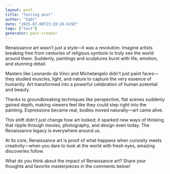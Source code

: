```yaml
---
layout: post
title: "Testing post"
author: "5q0r"
date: "2025-07-08T23:28:26.619Z"
tags: ["test"]
generator: post-creator
---
```


Renaissance art wasn’t just a style—it was a revolution. Imagine artists breaking free from centuries of religious symbols to truly see the world around them. Suddenly, paintings and sculptures burst with life, emotion, and stunning detail.

Masters like Leonardo da Vinci and Michelangelo didn’t just paint faces—they studied muscles, light, and nature to capture the very essence of humanity. Art transformed into a powerful celebration of human potential and beauty.

Thanks to groundbreaking techniques like perspective, flat scenes suddenly gained depth, making viewers feel like they could step right into the painting. Expressions became real, bodies moved naturally—art came alive.

This shift didn’t just change how art looked; it sparked new ways of thinking that ripple through movies, photography, and design even today. The Renaissance legacy is everywhere around us.

At its core, Renaissance art is proof of what happens when curiosity meets creativity—when you dare to look at the world with fresh eyes, amazing discoveries follow.

What do you think about the impact of Renaissance art? Share your thoughts and favorite masterpieces in the comments below!
